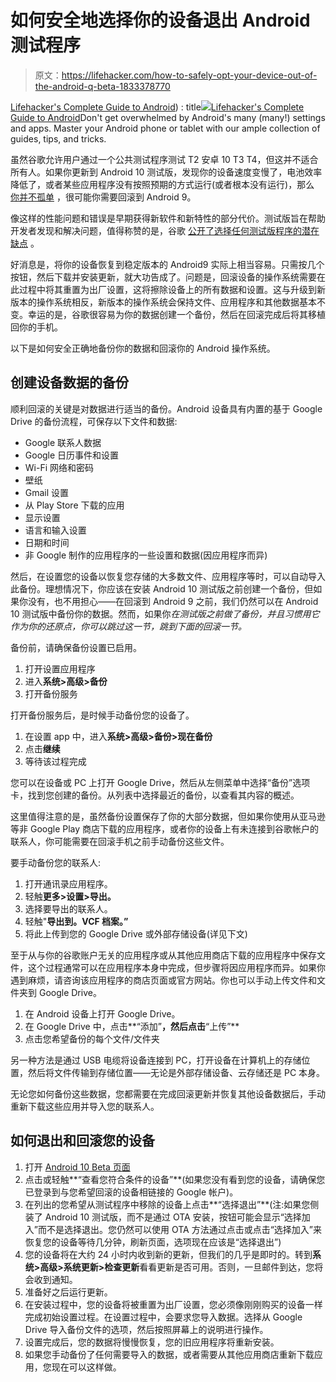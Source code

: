 # 如何安全地选择你的设备退出 Android 测试程序

> 原文：<https://lifehacker.com/how-to-safely-opt-your-device-out-of-the-android-q-beta-1833378770>

[Lifehacker's Complete Guide to Android](https://androidos.kinja.com)) : title[![](../Images/e2dcc498f7314a475ad7b9879a9d5584.png)](https://androidos.kinja.com)[Lifehacker's Complete Guide to Android](https://androidos.kinja.com)Don't get overwhelmed by Android's many (many!) settings and apps. Master your Android phone or tablet with our ample collection of guides, tips, and tricks.

虽然谷歌允许用户通过一个公共测试程序测试 T2 安卓 10 T3 T4，但这并不适合所有人。如果你更新到 Android 10 测试版，发现你的设备速度变慢了，电池效率降低了，或者某些应用程序没有按照预期的方式运行(或者根本没有运行)，那么 [你并不孤单](https://www.androidcentral.com/what-android-q-bugs-have-you-discovered) ，很可能你需要回滚到 Android 9。



像这样的性能问题和错误是早期获得新软件和新特性的部分代价。测试版旨在帮助开发者发现和解决问题，值得称赞的是，谷歌 [公开了选择任何测试版程序的潜在缺点](https://developers.google.com/android/guides/beta-program) 。

好消息是，将你的设备恢复到稳定版本的 Android9 实际上相当容易。只需按几个按钮，然后下载并安装更新，就大功告成了。问题是，回滚设备的操作系统需要在此过程中将其重置为出厂设置，这将擦除设备上的所有数据和设置。这与升级到新版本的操作系统相反，新版本的操作系统会保持文件、应用程序和其他数据基本不变。幸运的是，谷歌很容易为你的数据创建一个备份，然后在回滚完成后将其移植回你的手机。

以下是如何安全正确地备份你的数据和回滚你的 Android 操作系统。

## 创建设备数据的备份

顺利回滚的关键是对数据进行适当的备份。Android 设备具有内置的基于 Google Drive 的备份流程，可保存以下文件和数据:

*   Google 联系人数据
*   Google 日历事件和设置
*   Wi-Fi 网络和密码
*   壁纸
*   Gmail 设置
*   从 Play Store 下载的应用
*   显示设置
*   语言和输入设置
*   日期和时间
*   非 Google 制作的应用程序的一些设置和数据(因应用程序而异)

然后，在设置您的设备以恢复您存储的大多数文件、应用程序等时，可以自动导入此备份。理想情况下，你应该在安装 Android 10 测试版之前创建一个备份，但如果你没有，也不用担心——在回滚到 Android 9 之前，我们仍然可以在 Android 10 测试版中备份你的数据。然而，如果你*在测试版之前做了备份，并且习惯用它作为你的还原点，你可以跳过这一节，跳到下面的回滚一节。*

备份前，请确保备份设置已启用。

1.  打开设置应用程序
2.  进入**系统>高级>备份**
3.  打开备份服务

打开备份服务后，是时候手动备份您的设备了。

1.  在设置 app 中，进入**系统>高级>备份>现在备份**
2.  点击**继续**
3.  等待该过程完成

您可以在设备或 PC 上打开 Google Drive，然后从左侧菜单中选择“备份”选项卡，找到您创建的备份。从列表中选择最近的备份，以查看其内容的概述。

这里值得注意的是，虽然备份设置保存了你的大部分数据，但如果你使用从亚马逊等非 Google Play 商店下载的应用程序，或者你的设备上有未连接到谷歌帐户的联系人，你可能需要在回滚手机之前手动备份这些文件。

要手动备份您的联系人:

1.  打开通讯录应用程序。
2.  轻触**更多>设置>导出。**
3.  选择要导出的联系人。
4.  轻触"**导出到。VCF 档案。”**
5.  将此上传到您的 Google Drive 或外部存储设备(详见下文)

至于从与你的谷歌账户无关的应用程序或从其他应用商店下载的应用程序中保存文件，这个过程通常可以在应用程序本身中完成，但步骤将因应用程序而异。如果你遇到麻烦，请咨询该应用程序的商店页面或官方网站。你也可以手动上传文件和文件夹到 Google Drive。

1.  在 Android 设备上打开 Google Drive。
2.  在 Google Drive 中，点击**“添加”**，然后点击**“上传”**
3.  点击您希望备份的每个文件/文件夹

另一种方法是通过 USB 电缆将设备连接到 PC，打开设备在计算机上的存储位置，然后将文件传输到存储位置——无论是外部存储设备、云存储还是 PC 本身。

无论您如何备份这些数据，您都需要在完成回滚更新并恢复其他设备数据后，手动重新下载这些应用并导入您的联系人。

## 如何退出和回滚您的设备

1.  打开 [Android 10 Beta 页面](https://www.google.com/android/beta)
2.  点击或轻触**“查看您符合条件的设备”**(如果您没有看到您的设备，请确保您已登录到与您希望回滚的设备相链接的 Google 帐户)。
3.  在列出的您希望从测试程序中移除的设备上点击**“选择退出”**(注:如果您侧装了 Android 10 测试版，而不是通过 OTA 安装，按钮可能会显示“选择加入”而不是选择退出。您仍然可以使用 OTA 方法通过点击或点击“选择加入”来恢复您的设备等待几分钟，刷新页面，选项现在应该是“选择退出”)
4.  您的设备将在大约 24 小时内收到新的更新，但我们的几乎是即时的。转到**系统>高级>系统更新>检查更新**看看更新是否可用。否则，一旦邮件到达，您将会收到通知。
5.  准备好之后运行更新。
6.  在安装过程中，您的设备将被重置为出厂设置，您必须像刚刚购买的设备一样完成初始设置过程。在设置过程中，会要求您导入数据。选择从 Google Drive 导入备份文件的选项，然后按照屏幕上的说明进行操作。
7.  设置完成后，您的数据将慢慢恢复，您的旧应用程序将重新安装。
8.  如果您手动备份了任何需要导入的数据，或者需要从其他应用商店重新下载应用，您现在可以这样做。